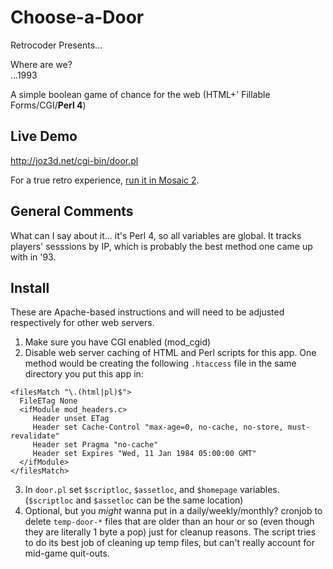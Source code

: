 # Choose-a-Door

Retrocoder Presents...

Where are we?<br>
...1993

A simple boolean game of chance for the web (HTML+' Fillable Forms/CGI/<b>Perl 4</b>)

## Live Demo

http://joz3d.net/cgi-bin/door.pl

For a true retro experience, <a href="https://oldweb.today/?browser=nm2-mac#http://joz3d.net/cgi-bin/door.pl">run it in Mosaic 2</a>.

## General Comments

What can I say about it... it's Perl 4, so all variables are global.  It tracks players' sesssions by IP, which is probably the best method one came up with in '93.

## Install
These are Apache-based instructions and will need to be adjusted respectively for other web servers.
1. Make sure you have CGI enabled (mod_cgid)
2. Disable web server caching of HTML and Perl scripts for this app.  One method would be creating the following `.htaccess` file in the same directory you put this app in:
```
<filesMatch "\.(html|pl)$">
  FileETag None
  <ifModule mod_headers.c>
     Header unset ETag
     Header set Cache-Control "max-age=0, no-cache, no-store, must-revalidate"
     Header set Pragma "no-cache"
     Header set Expires "Wed, 11 Jan 1984 05:00:00 GMT"
  </ifModule>
</filesMatch>
```
3. In `door.pl` set `$scriptloc`, `$assetloc`, and `$homepage` variables.  (`$scriptloc` and `$assetloc` can be the same location)
4. Optional, but you _might_ wanna put in a daily/weekly/monthly? cronjob to delete `temp-door-*` files that are older than an hour or so (even though they are literally 1 byte a pop) just for cleanup reasons.  The script tries to do its best job of cleaning up temp files, but can't really account for mid-game quit-outs.
